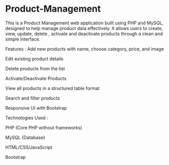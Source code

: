 # Product-Management
This is a Product Management web application built using PHP and MySQL, designed to help manage product data effectively. It allows users to create, view, update, delete , activate and deactivate products through a clean and simple interface.


Features : 
Add new products with name, choose category, price, and image

Edit existing product details

Delete products from the list

Activate/Deactivate Products

View all products in a structured table format

Search and filter products

Responsive UI with Bootstrap 


Technologies Used :

PHP (Core PHP without frameworks)

MySQL (Database)

HTML/CSS/JavaScript

Bootstrap 
